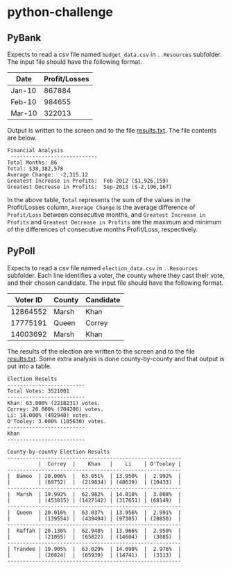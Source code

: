 # python-challenge

## PyBank

Expects to read a csv file named ``budget_data.csv`` in ``..Resources`` subfolder.  The input file should have the following format.

| Date   | Profit/Losses |
|--------|---------------|
| Jan-10 | 867884        |
| Feb-10 | 984655        |
| Mar-10 | 322013        |

Output is written to the screen and to the file [results.txt](PyBank/results.txt).  The file contents are below.

```text
Financial Analysis 
 ----------------------------
Total Months: 86
Total: $38,382,578
Average Change:  -2,315.12
Greatest Increase in Profits:  Feb-2012 ($1,926,159)
Greatest Decrease in Profits:  Sep-2013 ($-2,196,167)
```

In the above table, ``Total`` represents the sum of the values in the Profit/Losses column, ``Average Change`` is the average difference of ``Profit/Loss`` between consecutive months, and ``Greatest Increase in Profits`` and ``Greatest Decrease in Profits`` are the maximum and minimum of the differences of consecutive months Profit/Loss, respectively.

## PyPoll

Expects to read a csv file named ``election_data.csv`` in ``..Resources`` subfolder.  Each line identifies a voter, the county where they cast their vote, and their chosen candidate.  The input file should have the following format.

| Voter ID | County | Candidate |
|----------|--------|-----------|
| 12864552 | Marsh  | Khan      |
| 17775191 | Queen  | Correy    |
| 14003692 | Marsh  | Khan      |

The results of the election are written to the screen and to the file [results.txt](PyPoll/results.txt).  Some extra analysis is done county-by-county and that output is put into a table.

```text
Election Results
-------------------------
Total Votes: 3521001
-------------------------
Khan: 63.000% (2218231) votes.
Correy: 20.000% (704200) votes.
Li: 14.000% (492940) votes.
O'Tooley: 3.000% (105630) votes.
-------------------------
Khan
-------------------------

County-by-county Election Results
--------------------------------------------------------
          |  Correy  |    Khan   |    Li    | O'Tooley |
--------------------------------------------------------
|  Bamoo  | 20.006%  |  63.051%  | 13.950%  |  2.992%  |
|         | (69752)  |  (219834) | (48639)  | (10433)  |
--------------------------------------------------------
|  Marsh  | 19.992%  |  62.982%  | 14.018%  |  3.008%  |
|         | (453015) | (1427142) | (317651) | (68149)  |
--------------------------------------------------------
|  Queen  | 20.016%  |  63.037%  | 13.956%  |  2.991%  |
|         | (139554) |  (439494) | (97305)  | (20850)  |
--------------------------------------------------------
|  Raffah | 20.136%  |  62.948%  | 13.966%  |  2.950%  |
|         | (21055)  |  (65822)  | (14604)  |  (3085)  |
--------------------------------------------------------
| Trandee | 19.905%  |  63.029%  | 14.090%  |  2.976%  |
|         | (20824)  |  (65939)  | (14741)  |  (3113)  |
--------------------------------------------------------
```
